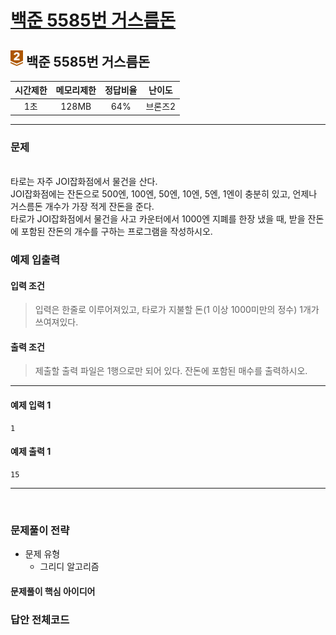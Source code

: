 
# [백준 5585번 거스름돈](https://www.acmicpc.net/problem/5585)

## <img src="https://raw.githubusercontent.com/gudals-kim/Studyroom/0c61bf1ad9b6434ff624dbab4012654df8c92b01/codingtest/img/rank/bronze_2.svg" width="20">  백준 5585번 거스름돈  


| 시간제한 | 메모리제한 | 정답비율 | 난이도  | 
|:----:|:-----:|:----:|:----:|
|  1초  | 128MB | 64%  | 브론즈2 |

---

### 문제

  
<br> 타로는 자주 JOI잡화점에서 물건을 산다.
<br> JOI잡화점에는 잔돈으로 500엔, 100엔, 50엔, 10엔, 5엔, 1엔이 충분히 있고, 언제나 거스름돈 개수가 가장 적게 잔돈을 준다.
<br> 타로가 JOI잡화점에서 물건을 사고 카운터에서 1000엔 지폐를 한장 냈을 때, 받을 잔돈에 포함된 잔돈의 개수를 구하는 프로그램을 작성하시오.


### 예제 입출력

#### 입력 조건
> 입력은 한줄로 이루어져있고, 타로가 지불할 돈(1 이상 1000미만의 정수) 1개가 쓰여져있다. <br> 
#### 출력 조건
> 제출할 출력 파일은 1행으로만 되어 있다. 잔돈에 포함된 매수를 출력하시오. <br>

---

#### 예제 입력 1
```
1
```
#### 예제 출력 1
```
15
```

---


<br>

### 문제풀이 전략
- 문제 유형
  - 그리디 알고리즘


#### 문제풀이 핵심 아이디어




### 답안 전체코드

```py

```
